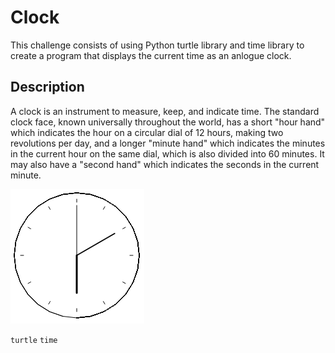 # Clock

This challenge consists of using Python turtle library and time library to create a program that displays the current time as an anlogue clock.

## Description

A clock is an instrument to measure, keep, and indicate time. The standard clock face, known universally throughout the world, has a short "hour hand" which indicates the hour on a circular dial of 12 hours, making two revolutions per day, and a longer "minute hand" which indicates the minutes in the current hour on the same dial, which is also divided into 60 minutes. It may also have a "second hand" which indicates the seconds in the current minute.

![Clock](clock.png?raw=true "Clock")

```turtle``` ```time```